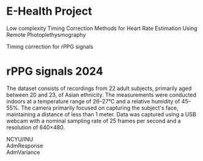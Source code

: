 # E-Health Project
Low complexity Timing Correction Methods for Heart Rate Estimation Using Remote Photoplethysmography

Timing correction for rPPG signals

# rPPG signals 2024
The dataset consists of recordings from 22 adult subjects, primarily aged between 20 and 23, of Asian ethnicity. The measurements were conducted indoors at a temperature range of 26–27°C and a relative humidity of 45–55%. The camera primarily focused on capturing the subject's face, maintaining a distance of less than 1 meter. Data was captured using a USB webcam with a nominal sampling rate of 25 frames per second and a resolution of 640×480.

NCYU/INU <br />
AdmResponse <br />
AdmVariance <br />
